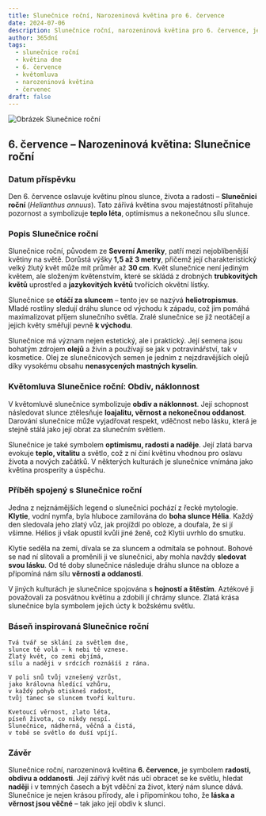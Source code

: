 ```yaml
---
title: Slunečnice roční, Narozeninová květina pro 6. července
date: 2024-07-06
description: Slunečnice roční, narozeninová květina pro 6. července, je symbolem Obdiv, náklonnost. Objevte její jedinečný význam, fascinující příběhy a poezii, která oslavuje její krásu.
author: 365dní
tags:
  - slunečnice roční
  - květina dne
  - 6. července
  - květomluva
  - narozeninová květina
  - červenec
draft: false
---
```


![Obrázek Slunečnice roční](https://cdn.pixabay.com/photo/2022/07/30/14/35/sunflowers-7353922_640.jpg#center)


## 6. července – Narozeninová květina: Slunečnice roční

### Datum příspěvku

Den 6. července oslavuje květinu plnou slunce, života a radosti – **Slunečnici roční** (_Helianthus annuus_). Tato zářivá květina svou majestátností přitahuje pozornost a symbolizuje **teplo léta**, optimismus a nekonečnou sílu slunce.

### Popis Slunečnice roční

Slunečnice roční, původem ze **Severní Ameriky**, patří mezi nejoblíbenější květiny na světě. Dorůstá výšky **1,5 až 3 metry**, přičemž její charakteristický velký žlutý květ může mít průměr až **30 cm**. Květ slunečnice není jediným květem, ale složeným květenstvím, které se skládá z drobných **trubkovitých květů** uprostřed a **jazykovitých květů** tvořících okvětní lístky.

Slunečnice se **otáčí za sluncem** – tento jev se nazývá **heliotropismus**. Mladé rostliny sledují dráhu slunce od východu k západu, což jim pomáhá maximalizovat příjem slunečního světla. Zralé slunečnice se již neotáčejí a jejich květy směřují pevně **k východu**.

Slunečnice má význam nejen estetický, ale i praktický. Její semena jsou bohatým zdrojem **olejů** a živin a používají se jak v potravinářství, tak v kosmetice. Olej ze slunečnicových semen je jedním z nejzdravějších olejů díky vysokému obsahu **nenasycených mastných kyselin**.

### Květomluva Slunečnice roční: Obdiv, náklonnost

V květomluvě slunečnice symbolizuje **obdiv a náklonnost**. Její schopnost následovat slunce ztělesňuje **loajalitu, věrnost a nekonečnou oddanost**. Darování slunečnice může vyjadřovat respekt, vděčnost nebo lásku, která je stejně stálá jako její obrat za slunečním světlem.

Slunečnice je také symbolem **optimismu, radosti a naděje**. Její zlatá barva evokuje **teplo, vitalitu** a světlo, což z ní činí květinu vhodnou pro oslavu života a nových začátků. V některých kulturách je slunečnice vnímána jako květina prosperity a úspěchu.

### Příběh spojený s Slunečnice roční

Jedna z nejznámějších legend o slunečnici pochází z řecké mytologie. **Klytie**, vodní nymfa, byla hluboce zamilována do **boha slunce Hélia**. Každý den sledovala jeho zlatý vůz, jak projíždí po obloze, a doufala, že si jí všimne. Hélios ji však opustil kvůli jiné ženě, což Klytii uvrhlo do smutku.

Klytie seděla na zemi, dívala se za sluncem a odmítala se pohnout. Bohové se nad ní slitovali a proměnili ji ve slunečnici, aby mohla navždy **sledovat svou lásku**. Od té doby slunečnice následuje dráhu slunce na obloze a připomíná nám sílu **věrnosti a oddanosti**.

V jiných kulturách je slunečnice spojována s **hojností a štěstím**. Aztékové ji považovali za posvátnou květinu a zdobili jí chrámy slunce. Zlatá krása slunečnice byla symbolem jejich úcty k božskému světlu.

### Báseň inspirovaná Slunečnice roční

```
Tvá tvář se sklání za světlem dne,  
slunce tě volá – k nebi tě vznese.  
Zlatý květ, co zemi objímá,  
sílu a naději v srdcích roznášíš z rána.  

V poli snů tvůj vznešený vzrůst,  
jako královna hledící vzhůru,  
v každý pohyb otiskneš radost,  
tvůj tanec se sluncem tvoří kulturu.  

Kvetoucí věrnost, zlato léta,  
píseň života, co nikdy nespí.  
Slunečnice, nádherná, věčná a čistá,  
v tobě se světlo do duší vpíjí.  
```

### Závěr

Slunečnice roční, narozeninová květina **6. července**, je symbolem **radosti, obdivu a oddanosti**. Její zářivý květ nás učí obracet se ke světlu, hledat **naději** i v temných časech a být vděční za život, který nám slunce dává. Slunečnice je nejen krásou přírody, ale i připomínkou toho, že **láska a věrnost jsou věčné** – tak jako její obdiv k slunci.